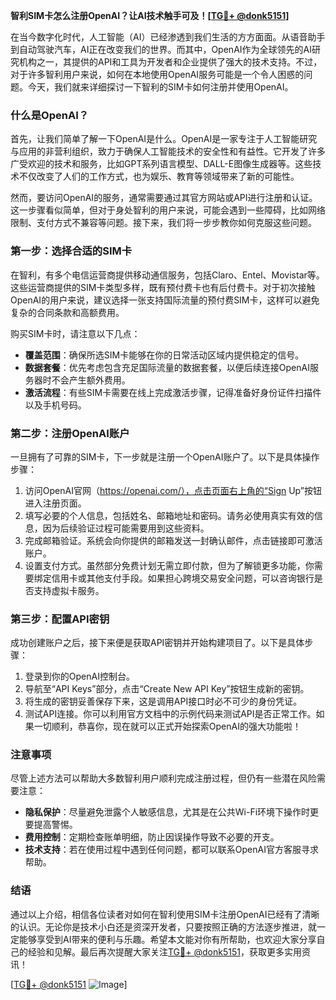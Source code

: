 **智利SIM卡怎么注册OpenAI？让AI技术触手可及！[[TG💪+ @donk5151](https://t.me/s/donk5151)]**

在当今数字化时代，人工智能（AI）已经渗透到我们生活的方方面面。从语音助手到自动驾驶汽车，AI正在改变我们的世界。而其中，OpenAI作为全球领先的AI研究机构之一，其提供的API和工具为开发者和企业提供了强大的技术支持。不过，对于许多智利用户来说，如何在本地使用OpenAI服务可能是一个令人困惑的问题。今天，我们就来详细探讨一下智利的SIM卡如何注册并使用OpenAI。

### 什么是OpenAI？

首先，让我们简单了解一下OpenAI是什么。OpenAI是一家专注于人工智能研究与应用的非营利组织，致力于确保人工智能技术的安全性和有益性。它开发了许多广受欢迎的技术和服务，比如GPT系列语言模型、DALL-E图像生成器等。这些技术不仅改变了人们的工作方式，也为娱乐、教育等领域带来了新的可能性。

然而，要访问OpenAI的服务，通常需要通过其官方网站或API进行注册和认证。这一步骤看似简单，但对于身处智利的用户来说，可能会遇到一些障碍，比如网络限制、支付方式不兼容等问题。接下来，我们将一步步教你如何克服这些问题。

### 第一步：选择合适的SIM卡

在智利，有多个电信运营商提供移动通信服务，包括Claro、Entel、Movistar等。这些运营商提供的SIM卡类型多样，既有预付费卡也有后付费卡。对于初次接触OpenAI的用户来说，建议选择一张支持国际流量的预付费SIM卡，这样可以避免复杂的合同条款和高额费用。

购买SIM卡时，请注意以下几点：

- **覆盖范围**：确保所选SIM卡能够在你的日常活动区域内提供稳定的信号。
- **数据套餐**：优先考虑包含充足国际流量的数据套餐，以便后续连接OpenAI服务器时不会产生额外费用。
- **激活流程**：有些SIM卡需要在线上完成激活步骤，记得准备好身份证件扫描件以及手机号码。

### 第二步：注册OpenAI账户

一旦拥有了可靠的SIM卡，下一步就是注册一个OpenAI账户了。以下是具体操作步骤：

1. 访问OpenAI官网（https://openai.com/），点击页面右上角的“Sign Up”按钮进入注册页面。
2. 填写必要的个人信息，包括姓名、邮箱地址和密码。请务必使用真实有效的信息，因为后续验证过程可能需要用到这些资料。
3. 完成邮箱验证。系统会向你提供的邮箱发送一封确认邮件，点击链接即可激活账户。
4. 设置支付方式。虽然部分免费计划无需立即付款，但为了解锁更多功能，你需要绑定信用卡或其他支付手段。如果担心跨境交易安全问题，可以咨询银行是否支持虚拟卡服务。

### 第三步：配置API密钥

成功创建账户之后，接下来便是获取API密钥并开始构建项目了。以下是具体步骤：

1. 登录到你的OpenAI控制台。
2. 导航至“API Keys”部分，点击“Create New API Key”按钮生成新的密钥。
3. 将生成的密钥妥善保存下来，这是调用API接口时必不可少的身份凭证。
4. 测试API连接。你可以利用官方文档中的示例代码来测试API是否正常工作。如果一切顺利，恭喜你，现在就可以正式开始探索OpenAI的强大功能啦！

### 注意事项

尽管上述方法可以帮助大多数智利用户顺利完成注册过程，但仍有一些潜在风险需要注意：

- **隐私保护**：尽量避免泄露个人敏感信息，尤其是在公共Wi-Fi环境下操作时更要提高警惕。
- **费用控制**：定期检查账单明细，防止因误操作导致不必要的开支。
- **技术支持**：若在使用过程中遇到任何问题，都可以联系OpenAI官方客服寻求帮助。

### 结语

通过以上介绍，相信各位读者对如何在智利使用SIM卡注册OpenAI已经有了清晰的认识。无论你是技术小白还是资深开发者，只要按照正确的方法逐步推进，就一定能够享受到AI带来的便利与乐趣。希望本文能对你有所帮助，也欢迎大家分享自己的经验和见解。最后再次提醒大家关注[TG💪+ @donk5151](https://t.me/s/donk5151)，获取更多实用资讯！

[[TG💪+ @donk5151](https://t.me/s/donk5151) ![Image](https://i.postimg.cc/rwNCRYN7/Snipaste-2025-04-30-17-27-05.png)]